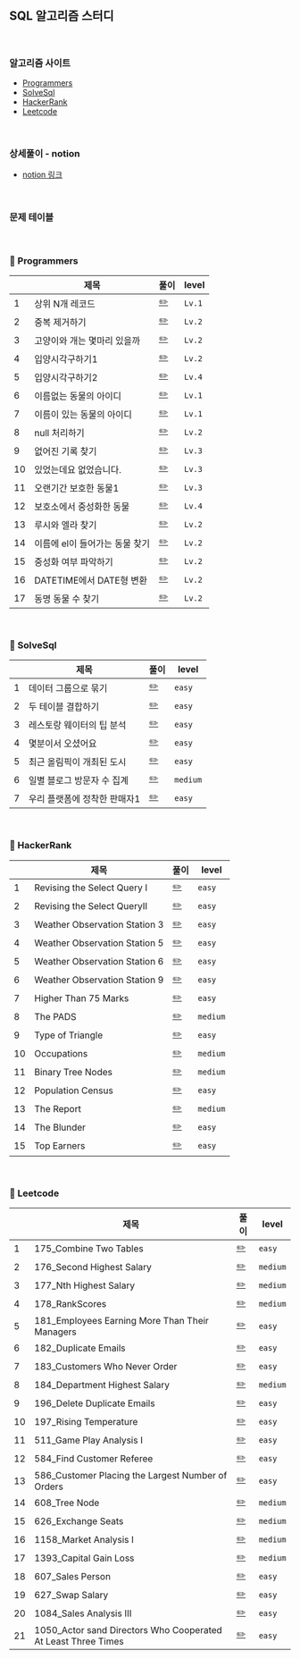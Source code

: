 ## SQL 알고리즘 스터디
</br>

### 알고리즘 사이트 
- [Programmers](https://programmers.co.kr/?utm_source=google&utm_medium=cpc&utm_campaign=brand_prgms_pc&gclid=CjwKCAjwsfuYBhAZEiwA5a6CDNqv782Pq7AqBhNmcPSolzy4pwUpBrKMxQRhG3ndXy7dkHsW_cZm9BoCF3sQAvD_BwE)
- [SolveSql](https://solvesql.com/problems/)
- [HackerRank](https://www.hackerrank.com/dashboard)
- [Leetcode](https://leetcode.com/problemset/database/)

</br>

### 상세풀이 - notion
- [notion 링크](https://www.notion.so/SQL-8770ac4533834ea0beb895605590c690)

</br>

### 문제 테이블
</br>

### 🔶 Programmers
|   |제목|풀이|level|
|---|---|---|--|
|1|상위 N개 레코드|[✏️](./Programmers/1_상위N개레코드.sql)|`Lv.1`|
|2|중복 제거하기|[✏️](./Programmers/2_중복제거하기.sql)|`Lv.2`|
|3|고양이와 개는 몇마리 있을까|[✏️](./Programmers/3_고양이와개는몇마리있을까.sql)|`Lv.2`|
|4|입양시각구하기1|[✏️](./Programmers/4_입양시각구하기1.sql)|`Lv.2`|
|5|입양시각구하기2|[✏️](./Programmers/5_입양시각구하기2.sql)|`Lv.4`|
|6|이름없는 동물의 아이디|[✏️](./Programmers/6_이름없는동물의아이디.sql)|`Lv.1`|
|7|이름이 있는 동물의 아이디|[✏️](./Programmers/7_이름이있는동물의아이디.sql)|`Lv.1`|
|8|null 처리하기|[✏️](./Programmers/8_null처리하기.sql)|`Lv.2`|
|9|없어진 기록 찾기|[✏️](./Programmers/9_없어진기록찾기.sql)|`Lv.3`|
|10|있었는데요 없었습니다.|[✏️](./Programmers/10_있었는데요없었습니다.sql)|`Lv.3`|
|11|오랜기간 보호한 동물1|[✏️](./Programmers/11_오랜기간보호한동물1.sql)|`Lv.3`|
|12|보호소에서 중성화한 동물|[✏️](./Programmers/12_보호소에서중성화한동물.sql)|`Lv.4`|
|13|루시와 엘라 찾기|[✏️](./Programmers/13_루시와엘라찾기.sql)|`Lv.2`|
|14|이름에 el이 들어가는 동물 찾기|[✏️](./Programmers/14_이름에el이들어가는동물찾기.sql)|`Lv.2`|
|15|중성화 여부 파악하기|[✏️](./Programmers/15_중성화여부파악하기.sql)|`Lv.2`|
|16|DATETIME에서 DATE형 변환|[✏️](./Programmers/16_DATETIME에서DATE형변환.sql)|`Lv.2`|
|17|동명 동물 수 찾기|[✏️](./Programmers/17_동명동물수찾기.sql)|`Lv.2`|

</br>

### 🔷 SolveSql
|   |제목|풀이|level|
|---|---|---|--|
|1|데이터 그룹으로 묶기|[✏️](./SolveSql/1_데이터그룹으로묶기.sql)|`easy`|
|2|두 테이블 결합하기|[✏️](./SolveSql/2_두테이블결합하기.sql)|`easy`|
|3|레스토랑 웨이터의 팁 분석|[✏️](./SolveSql/3_레스토랑웨이터의팁분석.sql)|`easy`|
|4|몇분이서 오셨어요|[✏️](./SolveSql/4_몇분이서오셨어요.sql)|`easy`|
|5|최근 올림픽이 개최된 도시|[✏️](./SolveSql/5_최근올림픽이개최된도시.sql)|`easy`|
|6|일별 블로그 방문자 수 집계|[✏️](./SolveSql/6_일별블로그방문자수집계.sql)|`medium`|
|7|우리 플랫폼에 정착한 판매자1|[✏️](./SolveSql/7_우리플랫폼에정착한판매자1.sql)|`easy`|

</br>

### 🔶 HackerRank

|   |제목|풀이|level|
|---|---|---|--|
|1|Revising the Select Query I|[✏️](./HackerRank/1_RevisingtheSelectQueryI.sql)|`easy`|
|2|Revising the Select QueryII|[✏️](./HackerRank/2_RevisingtheSelectQueryII.sql)|`easy`|
|3|Weather Observation Station 3|[✏️](./HackerRank/3_WeatherObservationStation3.sql)|`easy`|
|4|Weather Observation Station 5|[✏️](./HackerRank/4_WeatherObservationStation5.sql)|`easy`|
|5|Weather Observation Station 6|[✏️](./HackerRank/5_WeatherObservationStation6.sql)|`easy`|
|6|Weather Observation Station 9|[✏️](./HackerRank/6_WeatherObservationStation9.sql)|`easy`|
|7|Higher Than 75 Marks|[✏️](./HackerRank/7_HigherThan75Marks.sql)|`easy`|
|8|The PADS|[✏️](./HackerRank/8_ThePADS.sql)|`medium`|
|9|Type of Triangle|[✏️](./HackerRank/9_TypeofTriangle.sql)|`easy`|
|10|Occupations|[✏️](./HackerRank/10_Occupations.sql)|`medium`|
|11|Binary Tree Nodes|[✏️](./HackerRank/11_BinaryTreeNodes.sql)|`medium`|
|12|Population Census|[✏️](./HackerRank/12_PopulationCensus.sql)|`easy`|
|13|The Report|[✏️](./HackerRank/13_TheReport.sql)|`medium`|
|14|The Blunder|[✏️](./HackerRank/14_TheBlunder.sql.sql)|`easy`|
|15|Top Earners|[✏️](./HackerRank/15_TopEarners.sql)|`easy`|

</br>

### 🔷 Leetcode
|   |제목|풀이|level|
|---|---|---|--|
|1|175_Combine Two Tables|[✏️](./Leetcode/1_175_CombineTwoTables.sql)|`easy`|
|2|176_Second Highest Salary|[✏️](./Leetcode/2_176_SecondHighestSalary.sql)|`medium`|
|3|177_Nth Highest Salary|[✏️](./Leetcode/3_177_NthHighestSalary.sql)|`medium`|
|4|178_RankScores|[✏️](./Leetcode/4_178_RankScores.sql)|`medium`|
|5|181_Employees Earning More Than Their Managers|[✏️](./Leetcode/5_181_EmployeesEarningMoreThanTheirManagers.sql)|`easy`|
|6|182_Duplicate Emails|[✏️](./Leetcode/6_182_DuplicateEmails.sql)|`easy`|
|7|183_Customers Who Never Order|[✏️](./Leetcode/7_183_CustomersWhoNeverOrder.sql)|`easy`|
|8|184_Department Highest Salary|[✏️](./Leetcode/8_184_DepartmentHighestSalary.sql)|`medium`|
|9|196_Delete Duplicate Emails|[✏️](./Leetcode/9_196_DeleteDuplicateEmails.sql)|`easy`|
|10|197_Rising Temperature|[✏️](./Leetcode/10_197_RisingTemperature.sql)|`easy`|
|11|511_Game Play Analysis I|[✏️](./Leetcode/11_511_GamePlayAnalysisI.sql)|`easy`|
|12|584_Find Customer Referee|[✏️](./Leetcode/12_584_FindCustomerReferee.sql)|`easy`|
|13|586_Customer Placing the Largest Number of Orders|[✏️](./Leetcode/13_586_CustomerPlacingtheLargestNumberofOrders.sql)|`easy`|
|14|608_Tree Node|[✏️](./Leetcode/14_608_TreeNode.sql)|`medium`|
|15|626_Exchange Seats|[✏️](./Leetcode/15_626_ExchangeSeats.sql)|`medium`|
|16|1158_Market Analysis I|[✏️](./Leetcode/16_1158_MarketAnalysisI.sql)|`medium`|
|17|1393_Capital Gain Loss|[✏️](./Leetcode/17_1393_CapitalGainLoss.sql)|`medium`|
|18|607_Sales Person|[✏️](./Leetcode/18_607_SalesPerson.sql)|`easy`|
|19|627_Swap Salary|[✏️](./Leetcode/19_627_SwapSalary.sql)|`easy`|
|20|1084_Sales Analysis III|[✏️](./Leetcode/20_1084_SalesAnalysisIII.sql)|`easy`|
|21|1050_Actor sand Directors Who Cooperated At Least Three Times|[✏️](./Leetcode/21_1050_ActorsandDirectorsWhoCooperatedAtLeastThreeTimes.sql)|`easy`|